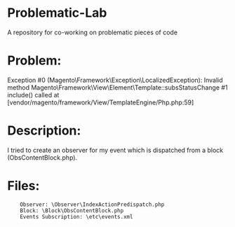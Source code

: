 # Problematic-Lab
A repository for co-working on problematic pieces of code

# Problem: 
Exception #0 (Magento\Framework\Exception\LocalizedException): Invalid method Magento\Framework\View\Element\Template::subsStatusChange
#1 include() called at [vendor/magento/framework/View/TemplateEngine/Php.php:59]

# Description:
I tried to create an observer for my event which is dispatched from a block (ObsContentBlock.php).

# Files:
        Observer: \Observer\IndexActionPredispatch.php
        Block: \Block\ObsContentBlock.php
        Events Subscription: \etc\events.xml
